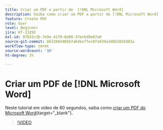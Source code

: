 ```yaml
---
title: Criar um PDF a partir de  [!DNL Microsoft Word]
description: Saiba como criar um PDF a partir de [!DNL Microsoft Word]
feature: Create PDF
role: User
level: Beginner
jira: KT-13292
exl-id: 97833c3b-7e9e-41f0-8a90-37ecbd9e07a0
source-git-commit: 063268e985b7a64beffec8fa939a3d8b38d3d03a
workflow-type: tm+mt
source-wordcount: '30'
ht-degree: 3%

---
```


# Criar um PDF de [!DNL Microsoft Word]

Neste tutorial em vídeo de 60 segundos, saiba como [criar um PDF do Microsoft Word](https://www.adobe.com/br/acrobat/online/word-to-pdf.html){target="_blank"}.

>[!VIDEO](https://video.tv.adobe.com/v/3437083?quality=12&learn=on&hidetitle=true&captions=por_br)
